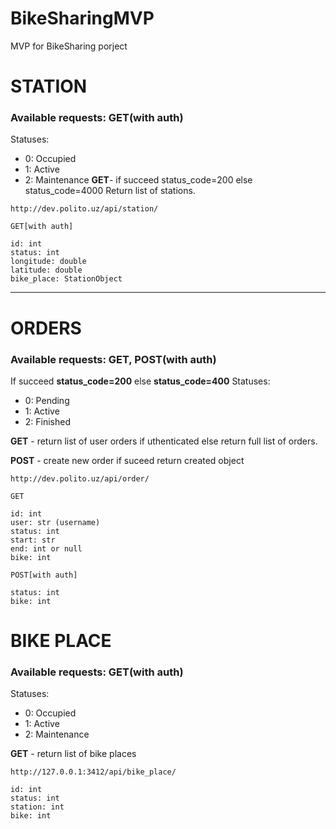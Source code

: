 # BikeSharingMVP
MVP for BikeSharing porject

# STATION
### Available requests: **GET**(with auth)
Statuses:
- 0: Occupied
- 1: Active
- 2: Maintenance
**GET**- if succeed status_code=200 else status_code=4000
Return list of stations.
```
http://dev.polito.uz/api/station/
```
```
GET[with auth]

id: int
status: int
longitude: double
latitude: double
bike_place: StationObject
```

---

# ORDERS
### Available requests: **GET**, **POST**(with auth)
If succeed **status_code=200** else **status_code=400**
Statuses:
- 0: Pending
- 1: Active
- 2: Finished

**GET** - return list of user orders if uthenticated else return full list of orders.

**POST** - create new order if suceed return created object

```
http://dev.polito.uz/api/order/
```
```
GET

id: int
user: str (username)
status: int
start: str
end: int or null
bike: int
```

```
POST[with auth]

status: int
bike: int
```

# BIKE PLACE
### Available requests: **GET**(with auth)
Statuses:
- 0: Occupied
- 1: Active
- 2: Maintenance

**GET** - return list of bike places
```
http://127.0.0.1:3412/api/bike_place/
```

```
id: int
status: int
station: int
bike: int
```
